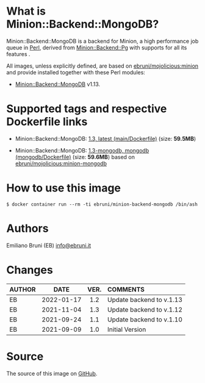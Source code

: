<!-- this file is generated via docker-builder, do not edit it directly -->


# What is Minion::Backend::MongoDB?

Minion::Backend::MongoDB is a backend for Minion, a high performance job queue in [Perl](https://www.perl.org), derived from [Minion::Backend::Pg](https://metacpan.org/pod/Minion::Backend::Pg) with supports for all its features .

All images, unless explicitly defined, are based on [ebruni/mojolicious:minion](https://hub.docker.com/repository/docker/ebruni/mojolicious) and provide installed together with these Perl modules:

* [Minion::Backend::MongoDB](https://metacpan.org/pod/Minion::Backend::MongoDB) v1.13.

# Supported tags and respective Dockerfile links

* Minion::Backend::MongoDB: [1.3, latest (main/Dockerfile)](https://github.com/avkhozov/Minion-Backend-MongoDB/blob/master/main/Dockerfile) (size: **59.5MB**)

* Minion::Backend::MongoDB: [1.3-mongodb, mongodb (mongodb/Dockerfile)](https://github.com/avkhozov/Minion-Backend-MongoDB/blob/master/mongodb/Dockerfile) (size: **59.6MB**) based on [ebruni/mojolicious:minion-mongodb](https://hub.docker.com/repository/docker/ebruni/mojolicious) 
# How to use this image

    $ docker container run --rm -ti ebruni/minion-backend-mongodb /bin/ash

# Authors

Emiliano Bruni (EB) <info@ebruni.it>

# Changes

| AUTHOR | DATE | VER. | COMMENTS |
|:---|:---:|:---:|:---|
| EB | 2022-01-17 | 1.2 | Update backend to v.1.13 |
| EB | 2021-11-04 | 1.3 | Update backend to v.1.12 |
| EB | 2021-09-24 | 1.1 | Update backend to v.1.10 |
| EB | 2021-09-09 | 1.0 | Initial Version |

# Source

The source of this image on [GitHub](https://github.com/avkhozov/Minion-Backend-MongoDB).
